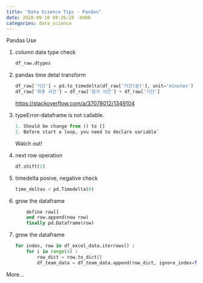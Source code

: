 ```yaml
---
title: "Data Science Tips - Pandas" 
date: 2020-09-10 08:26:28 -0400
categories: data_science 
---
```


Pandas Use

1. column data type check

	```python
	df_raw.dtypes
	```
	
2. pandas time detal transform

	```python
	df_raw['기간'] = pd.to_timedelta(df_raw['기간(분)'], unit='minutes')
	df_raw['최종 시간'] = df_raw['참가 시간'] + df_raw['기간']
	```
	https://stackoverflow.com/a/37078012/1349104
	
3. typeError-dataframe is not callable.
	```python 
	1. Should be change from () to []
	2. Before start a loop, you need to declare variable`
	```
	Watch out!
	
4. next row operation 
	```python
	df.shift(1)
	```
	
5. timedelta posive, negative check
	```python
	time_deltas < pd.Timedelta(0)
	```

6. grow the dataframe 
	```python
		define row[]
		and row.append(new row)
		finally pd.Dataframe(row)
	```
7. grow the dataframe
	```python 
	for index, row in df_excel_data.iterrows() :
		for i in range(4) :
			row_dict = row.to_dict()
			df_team_data = df_team_data.append(row_dict, ignore_index=True)
   ```

More...